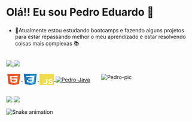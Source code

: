 # Olá!! Eu sou Pedro Eduardo 👋 
###
- 🌱Atualmente estou  estudando bootcamps e fazendo alguns projetos para estar repassando melhor o meu aprendizado e estar resolvendo coisas mais complexas 📚
<br>
<div align = "centro" >
  <a href="https://github.com/PedroEduard">
  <img height="180em" src="https://github-readme-stats.vercel.app/api?username=PedroEduard&show_icons=true&theme=dracula&include_all_commits=true&count_private=true"/>
  <img height="180em" src="https://github-readme-stats.vercel.app/api/top-langs/?username=PedroEduard&layout=compact&langs_count=7&theme=dracula"/>
</div>
<div style="display: inline_block"><br>
  <img align="center" alt="Pedro-HTML" height="30" width="40" src="https://raw.githubusercontent.com/devicons/devicon/master/icons/html5/html5-original.svg">
  <img align="center" alt="Pedro-CSS" height="30" width="40" src="https://raw.githubusercontent.com/devicons/devicon/master/icons/css3/css3-original.svg">
  <img align="center" alt="Pedro-Js" height="30" width="40" src="https://raw.githubusercontent.com/devicons/devicon/master/icons/javascript/javascript-plain.svg">
<img align="center" alt="Pedro-Java" height="30" width="40" src="https://cdn.jsdelivr.net/gh/devicons/devicon/icons/java/java-original.svg" />

  <img align="right" alt="Pedro-pic" height="250" width="250"  src="https://share-cdn.picrew.me/shareImg/org/202202/4_Ef6VjG6P.png">

  
</div>
  
  ##
 
<div> 
  
  <a href = "mailto:pedro2003edu@gmail.com"><img src="https://img.shields.io/badge/-Gmail-%23333?style=for-the-badge&logo=gmail&logoColor=white" target="_blank"></a>
  <a href="https://www.linkedin.com/in/pedro-eduardo%F0%9F%A7%91%F0%9F%8F%BB%E2%80%8D%F0%9F%92%BB-3309021b2/" target="_blank"><img src="https://img.shields.io/badge/-LinkedIn-%230077B5?style=for-the-badge&logo=linkedin&logoColor=white" target="_blank"></a> 
 
  ![Snake animation](https://github.com/PedroEduard/PedroEduard/blob/output/github-contribution-grid-snake.svg)
 
</div>
</div>
